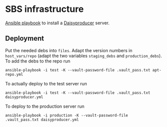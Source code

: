 # SBS infrastructure

[Ansible playbook][] to install a [Daisyproducer][] server.

## Deployment

Put the needed debs into `files`. Adapt the version numbers in
`host_vars/repo` (adapt the two variables `staging_debs` and
`production_debs`). To add the debs to the repo run

```
ansible-playbook -i test -K --vault-password-file .vault_pass.txt apt-repo.yml
```

To actually deploy to the test server run

```
ansible-playbook -i test -K --vault-password-file .vault_pass.txt daisyproducer.yml
```

To deploy to the production server run

```
ansible-playbook -i production -K --vault-password-file .vault_pass.txt daisyproducer.yml
```


[Ansible playbook]: http://www.ansible.com/home
[Daisyproducer]: http://www.daisyproducer.org


